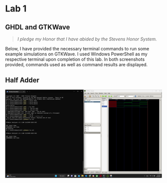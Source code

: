 # Lab 1
## **GHDL and GTKWave**
> *I pledge my Honor that I have abided by the Stevens Honor System.*

Below, I have provided the necessary terminal commands to run some example simulations on GTKWave. I used Windows PowerShell as my respective terminal upon completion of this lab. In both screenshots provided, commands used as well as command results are displayed.  

## Half Adder

![Half Adder](https://github.com/dyassa123/CPE322A/blob/main/Lab%201/Media/Half%20Adder.png)


